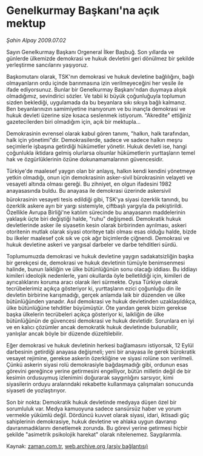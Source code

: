 # Genelkurmay Başkanı'na açık mektup

*Şahin Alpay 2009.07.02*

<tr><td class="metin" colspan="2" style="padding-top: 20px; padding-left: 5px; padding-right: 10px;">Sayın Genelkurmay Başkanı Orgeneral İlker Başbuğ. Son yıllarda ve günlerde ülkemizde demokrasi ve hukuk devletini geri dönülmez bir şekilde yerleştirme sancılarını yaşıyoruz.</td></tr><tr><td class="metin" colspan="2" style="padding-top: 20px; padding-left: 5px; padding-right: 10px;"><p> Başkomutanı olarak, TSK'nın demokrasi ve hukuk devletine bağlılığını, bağlı olmayanların ordu içinde barınmasına izin verilmeyeceğini her vesile ile ifade ediyorsunuz. Bunlar bir Genelkurmay Başkanı'ndan duymaya alışık olmadığımız, sevindirici sözler. Ve tabii ki büyük çoğunluğuyla toplumun sizden beklediği, uygulamada da bu beyanlara sıkı sıkıya bağlı kalmanız. Ben beyanlarınızın samimiyetine inanıyorum ve bu inançla demokrasi ve hukuk devleti üzerine size kısaca seslenmek istiyorum. "Akredite" ettiğiniz gazetecilerden biri olmadığım için, açık bir mektupla...
<p> Demokrasinin evrensel olarak kabul gören tanımı, "halkın, halk tarafından, halk için yönetimi"dir. Demokrasilerde, sadece ve sadece halkın meşru seçimlerle işbaşına getirdiği hükümetler yönetir. Hukuk devleti ise, hangi çoğunlukla iktidara gelmiş olurlarsa olsunlar hükümetlerin yurttaşların temel hak ve özgürlüklerinin özüne dokunamamalarının güvencesidir.
<p> Türkiye'de maalesef yaygın olan bir anlayış, halkın kendi kendini yönetmeye yetkin olmadığı, onun için demokrasinin asker-sivil bürokrasinin velayeti ve vesayeti altında olması gereği. Bu zihniyet, en olgun ifadesini 1982 anayasasında buldu. Bu anayasa ile demokrasi üzerinde askersivil bürokrasinin vesayeti tesis edildiği gibi, TSK'ya siyasi özerklik tanındı, bu özerklik askere ayrı bir yargı sistemiyle, çiftbaşlı yargıyla da pekiştirildi. Özellikle Avrupa Birliği'ne katılım sürecinde bu anayasanın maddelerinin yaklaşık üçte biri değiştiği halde, "ruhu" değişmedi. Demokratik hukuk devletlerinde asker ile siyasetin kesin olarak birbirinden ayrılması, askeri otoritenin mutlak olarak siyasi otoriteye tabi olması esas olduğu halde, bizde bu ilkeler maalesef çok sık ve çok ağır biçimlerde çiğnendi. Demokrasi ve hukuk devletine askeri ve yargısal darbeler ve darbe tehditleri sürdü.
<p> Toplumumuzda demokrasi ve hukuk devletine yaygın sadakatsizliğin başka bir gerekçesi de, demokrasi ve hukuk devletinin tümüyle benimsenmesi halinde, bunun laikliğin ve ülke bütünlüğünün sonu olacağı iddiası. Bu iddiayı kimileri ideolojik nedenlerle, yani okullarda öyle belletildiği için, kimileri de ayrıcalıklarını koruma aracı olarak ileri sürmekte. Oysa Türkiye olarak tecrübelerimiz açıkça gösteriyor ki, yurttaşların ezici çoğunluğu din ile devletin birbirine karışmadığı, gerçek anlamda laik bir düzenden ve ülke bütünlüğünden yanadır. Asıl demokrasi ve hukuk devletinden uzaklaşıldıkça, ülke bütünlüğüne tehditler büyümüştür. Öte yandan gerek bizim gerekse başka ülkelerin tecrübeleri açıkça gösteriyor ki, laikliğin de ülke bütünlüğünün de güvencesi demokrasi ve hukuk devletidir. Sorunlara en iyi ve en kalıcı çözümler ancak demokratik hukuk devletinde bulunabilir, yanlışlar ancak böyle bir düzende düzeltilebilir.
<p> Eğer demokrasi ve hukuk devletinin herkesi bağlamasını istiyorsak, 12 Eylül darbesinin getirdiği anayasa değişmeli; yeni bir anayasa ile gerek bürokratik vesayet rejimine, gerekse askerin özerkliğine ve siyasi rolüne son verilmeli. Çünkü askerin siyasi rolü demokrasiyle bağdaşmadığı gibi, ordunun esas görevini gereğince yerine getirmesini engelliyor, bütün milletin değil de bir kesimin ordusuymuş izlenimini doğurarak saygınlığını sarsıyor, kimi siyasilerin orduyu aralarındaki rekabette kullanmaya çalışmaları sonucunda siyaseti de yozlaştırıyor.
<p> Son bir nokta: Demokratik hukuk devletinde medyaya düşen özel bir sorumluluk var. Medya kamuoyuna sadece sansürsüz haber ve yorum vermekle yükümlü değil. Dördüncü kuvvet olarak siyasi, idari, iktisadi güç sahiplerinin demokrasiye, hukuk devletine ve ahlaka uygun davranıp davranmadıklarını denetlemek zorunda. Bu görevi yerine getirmesi hiçbir şekilde "asimetrik psikolojik harekat" olarak nitelenemez. Saygılarımla. <br/></p></p></p></p></p></p></td></tr>

Kaynak: [zaman.com.tr](http://zaman.com.tr/yazar.do?yazino=865065), [web.archive.org (arşiv bağlantısı)](http://web.archive.org/web/20090706200118/http://www.zaman.com.tr:80/yazar.do?yazino=865065)
